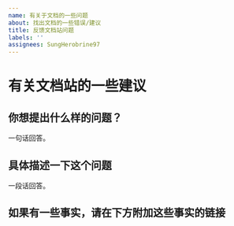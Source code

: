 ```yaml
---
name: 有关于文档的一些问题
about: 找出文档的一些错误/建议
title: 反馈文档站问题
labels: ''
assignees: SungHerobrine97
---
```


# 有关文档站的一些建议

## 你想提出什么样的问题？

一句话回答。

## 具体描述一下这个问题

一段话回答。

## 如果有一些事实，请在下方附加这些事实的链接

